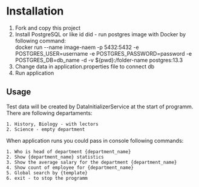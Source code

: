 # Installation

1. Fork and copy this project  
2. Install PostgreSQL or like id did - run postgres image with Docker by following command:    
docker run --name image-naem -p 5432:5432 -e POSTGRES_USER=username -e POSTGRES_PASSWORD=password -e POSTGRES_DB=db_name -d -v ${pwd}:/folder-name postgres:13.3  
3. Change data in application.properties file to connect db  
4. Run application  

## Usage

Test data will be created by DataInitializerService at the start of programm. There are following departaments:  
```
1. History, Biology - with lectors  
2. Science - empty department  
```
When application runs you could pass in console following commands:
```
1. Who is head of department {department_name}
2. Show {department_name} statistics
3. Show the average salary for the department {department_name}
4. Show count of employee for {department_name}
5. Global search by {template}
6. exit - to stop the programm
```
